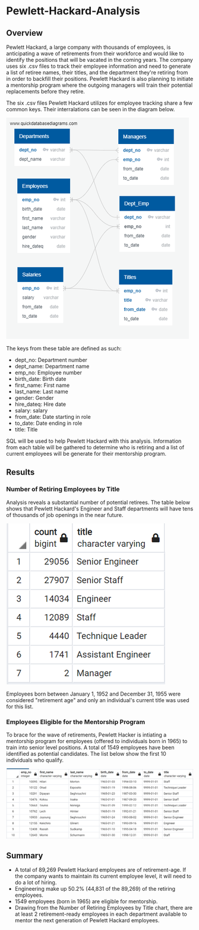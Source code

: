 # Pewlett-Hackard-Analysis

## Overview
Pewlett Hackard, a large company with thousands of employees, is anticipating a wave of retirements from their workforce and would like to identify the positions that will be vacated in the coming years. The company uses six .csv files to track their employee information and need to generate a list of retiree names, their titles, and the department they're retiring from in order to backfill their positions. Pewlett Hackard is also planning to initiate a mentorship program where the outgoing managers will train their potential replacements before they retire.

The six .csv files Pewlett Hackard utilizes for employee tracking share a few common keys. Their interralations can be seen in the diagram below. 

![PW-ERD](https://github.com/jp3tty/Pewlett-Hackard-Analysis/blob/main/Images/EmployeeDB.png)

The keys from these table are defined as such:
* dept_no: Department number
* dept_name: Department name
* emp_no: Employee number
* birth_date: Birth date
* first_name: First name
* last_name: Last name
* gender: Gender
* hire_dateq: Hire date
* salary: salary
* from_date: Date starting in role
* to_date: Date ending in role
* title: Title

SQL will be used to help Pewlett Hackard with this analysis. Information from each table will be gathered to determine who is retiring and a list of current employees will be generate for their mentorship program.

## Results
### Number of Retiring Employees by Title

Analysis reveals a substantial number of potential retirees. The table below shows that Pewlett Hackard's Engineer and Staff departments will have tens of thousands of job openings in the near future. 

![RetiringTitles](https://github.com/jp3tty/Pewlett-Hackard-Analysis/blob/main/Images/RetiringTitleCount.PNG)

Employees born between January 1, 1952 and December 31, 1955 were considered "retirement age" and only an individual's current title was used for this list.

### Employees Eligible for the Mentorship Program
To brace for the wave of retirements, Pewlett Hacker is intiating a mentorship program for employees (offered to individuals born in 1965) to train into senior level positions. A total of 1549 employees have been identified as potential candidates. The list below show the first 10 individuals who qualify.

![MentorshipEligibility](https://github.com/jp3tty/Pewlett-Hackard-Analysis/blob/main/Images/MentorshipEligibility.PNG)

## Summary
* A total of 89,269 Pewlett Hackard employees are of retirement-age. If the company wants to maintain its current employee level, it will need to do a lot of hiring.
* Engineering make up 50.2% (44,831 of the 89,269) of the retiring employees.
* 1549 employees (born in 1965) are eligible for mentorship.
* Drawing from the Number of Retiring Employees by Title chart, there are at least 2 retirement-ready employees in each department available to mentor the next generation of Pewlett Hackard employees.